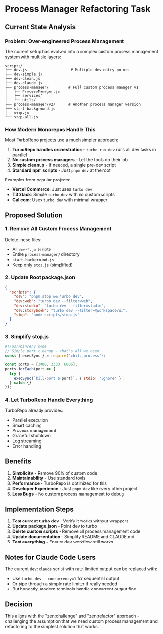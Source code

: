 # Process Manager Refactoring Task

## Current State Analysis

### Problem: Over-engineered Process Management

The current setup has evolved into a complex custom process management system with multiple layers:

```
scripts/
├── dev.js                    # Multiple dev entry points
├── dev-simple.js            
├── dev-clean.js             
├── dev-claude.js            
├── process-manager/         # Full custom process manager v1
│   ├── ProcessManager.js
│   ├── services/
│   └── utils/
├── process-manager/v2/      # Another process manager version
├── start-background.js
├── stop.js
└── stop-all.js
```

### How Modern Monorepos Handle This

Most TurboRepo projects use a much simpler approach:

1. **TurboRepo handles orchestration** - `turbo run dev` runs all dev tasks in parallel
2. **No custom process managers** - Let the tools do their job
3. **Simple cleanup** - If needed, a single pre-dev script
4. **Standard npm scripts** - Just `pnpm dev` at the root

Examples from popular projects:
- **Vercel Commerce**: Just uses `turbo dev`
- **T3 Stack**: Simple `turbo dev` with no custom scripts
- **Cal.com**: Uses `turbo dev` with minimal wrapper

## Proposed Solution

### 1. Remove All Custom Process Management

Delete these files:
- All `dev-*.js` scripts
- Entire `process-manager/` directory
- `start-background.js`
- Keep only `stop.js` (simplified)

### 2. Update Root package.json

```json
{
  "scripts": {
    "dev": "pnpm stop && turbo dev",
    "dev:web": "turbo dev --filter=web",
    "dev:studio": "turbo dev --filter=studio", 
    "dev:storybook": "turbo dev --filter=@workspace/ui",
    "stop": "node scripts/stop.js"
  }
}
```

### 3. Simplify stop.js

```javascript
#!/usr/bin/env node
// Simple port cleanup - that's all we need
const { execSync } = require('child_process');

const ports = [3000, 3333, 6006];
ports.forEach(port => {
  try {
    execSync(`kill-port ${port}`, { stdio: 'ignore' });
  } catch {}
});
```

### 4. Let TurboRepo Handle Everything

TurboRepo already provides:
- Parallel execution
- Smart caching
- Process management
- Graceful shutdown
- Log streaming
- Error handling

## Benefits

1. **Simplicity** - Remove 90% of custom code
2. **Maintainability** - Use standard tools
3. **Performance** - TurboRepo is optimized for this
4. **Developer Experience** - Just `pnpm dev` like every other project
5. **Less Bugs** - No custom process management to debug

## Implementation Steps

1. **Test current turbo dev** - Verify it works without wrappers
2. **Update package.json** - Point dev to turbo
3. **Delete custom scripts** - Remove all process management code
4. **Update documentation** - Simplify README and CLAUDE.md
5. **Test everything** - Ensure dev workflow still works

## Notes for Claude Code Users

The current `dev:claude` script with rate-limited output can be replaced with:
- Use `turbo dev --concurrency=1` for sequential output
- Or pipe through a simple rate limiter if really needed
- But honestly, modern terminals handle concurrent output fine

## Decision

This aligns with the "zen:challenge" and "zen:refactor" approach - challenging the assumption that we need custom process management and refactoring to the simplest solution that works.
